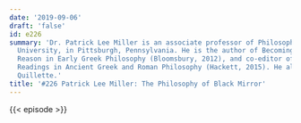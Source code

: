 ```yaml
---
date: '2019-09-06'
draft: 'false'
id: e226
summary: 'Dr. Patrick Lee Miller is an associate professor of Philosophy at Duquesne
  University, in Pittsburgh, Pennsylvania. He is the author of Becoming God: Pure
  Reason in Early Greek Philosophy (Bloomsbury, 2012), and co-editor of Introductory
  Readings in Ancient Greek and Roman Philosophy (Hackett, 2015). He also writes for
  Quillette.'
title: '#226 Patrick Lee Miller: The Philosophy of Black Mirror'
---
```

{{< episode >}}
